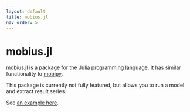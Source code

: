 ```yaml
---
layout: default
title: mobius.jl
nav_order: 5
---
```


# mobius.jl

mobius.jl is a package for the [Julia programming language](https://julialang.org/). It has similar functionality to [mobipy](../mobipydocs/mobipy.html).

This package is currently not fully featured, but allows you to run a model and extract result series.

See [an example here](https://github.com/NIVANorge/Mobius2/blob/main/example_notebooks/basic_julia.ipynb).